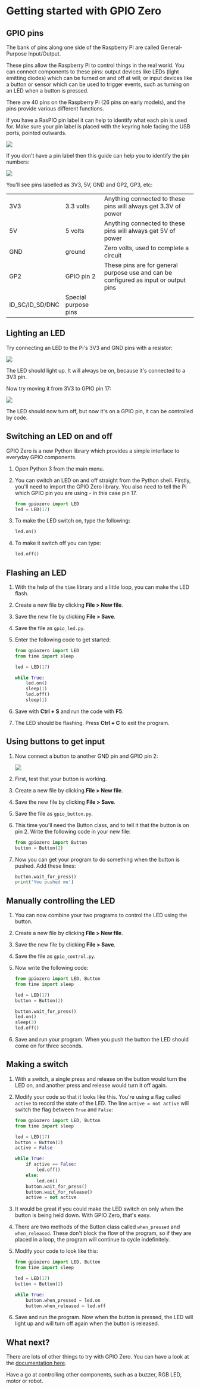 # Getting started with GPIO Zero

## GPIO pins

The bank of pins along one side of the Raspberry Pi are called General-Purpose Input/Output.

These pins allow the Raspberry Pi to control things in the real world. You can connect components to these pins: output devices like LEDs (light emitting diodes) which can be turned on and off at will; or input devices like a button or sensor which can be used to trigger events, such as turning on an LED when a button is pressed.

There are 40 pins on the Raspberry Pi (26 pins on early models), and the pins provide various different functions.

If you have a RasPIO pin label it can help to identify what each pin is used for. Make sure your pin label is placed with the keyring hole facing the USB ports, pointed outwards.

![](images/raspio-ports.jpg)

If you don't have a pin label then this guide can help you to identify the pin numbers:

![](images/pinout.png)

You'll see pins labelled as 3V3, 5V, GND and GP2, GP3, etc:

|     |     |     |
| --- | --- | --- |
| 3V3 | 3.3 volts | Anything connected to these pins will always get 3.3V of power |
| 5V | 5 volts | Anything connected to these pins will always get 5V of power |
| GND | ground | Zero volts, used to complete a circuit |
| GP2 | GPIO pin 2 | These pins are for general purpose use and can be configured as input or output pins |
| ID_SC/ID_SD/DNC | Special purpose pins | | |

## Lighting an LED

Try connecting an LED to the Pi's 3V3 and GND pins with a resistor:

![](images/led-3v3.png)

The LED should light up. It will always be on, because it's connected to a 3V3 pin.

Now try moving it from 3V3 to GPIO pin 17:

![](images/led-gpio17.png)

The LED should now turn off, but now it's on a GPIO pin, it can be controlled by code.

## Switching an LED on and off

GPIO Zero is a new Python library which provides a simple interface to everyday GPIO components.

1. Open Python 3 from the main menu.

1. You can switch an LED on and off straight from the Python shell. Firstly, you'll need to import the GPIO Zero library. You also need to tell the Pi which GPIO pin you are using - in this case pin 17.

	```python
	from gpiozero import LED
	led = LED(17)

	```

1. To make the LED switch on, type the following:

	```python
	led.on()
	```

1. To make it switch off you can type:

	```python
	led.off()
	```

## Flashing an LED

1. With the help of the `time` library and a little loop, you can make the LED flash.	

1. Create a new file by clicking **File > New file**.

1. Save the new file by clicking **File > Save**.

1. Save the file as `gpio_led.py`.

1. Enter the following code to get started:

    ```python
    from gpiozero import LED
    from time import sleep

    led = LED(17)

    while True:
        led.on()
        sleep(1)
        led.off()
        sleep(1)
    ```

1. Save with **Ctrl + S** and run the code with **F5**.

1. The LED should be flashing. Press **Ctrl + C** to exit the program.

## Using buttons to get input

1. Now connect a button to another GND pin and GPIO pin 2:

    ![](images/button.png)

1. First, test that your button is working.

1. Create a new file by clicking **File > New file**.

1. Save the new file by clicking **File > Save**.

1. Save the file as `gpio_button.py`.

1. This time you'll need the Button class, and to tell it that the button is on pin 2. Write the following code in your new file:

	```python
	from gpiozero import Button
	button = Button(2)
	```

1. Now you can get your program to do something when the button is pushed. Add these lines:

	```python
	button.wait_for_press()
	print('You pushed me')
	```

## Manually controlling the LED

1. You can now combine your two programs to control the LED using the button.

1. Create a new file by clicking **File > New file**.

1. Save the new file by clicking **File > Save**.

1. Save the file as `gpio_control.py`.

1. Now write the following code:

	```python
	from gpiozero import LED, Button
	from time import sleep
	
	led = LED(17)
	button = Button(2)

    button.wait_for_press()
    led.on()
	sleep(3)
	led.off()
	```
	
1. Save and run your program. When you push the button the LED should come on for three seconds.

## Making a switch

1. With a switch, a single press and release on the button would turn the LED on, and another press and release would turn it off again.

1. Modify your code so that it looks like this. You're using a flag called `active` to record the state of the LED. The line `active = not active` will switch the flag between `True` and `False`:

	```python
	from gpiozero import LED, Button
	from time import sleep

	led = LED(17)
	button = Button(2)
	active = False

	while True:
		if active == False:
			led.off()
		else:
			led.on()
		button.wait_for_press()
		button.wait_for_release()
		active = not active

	```

1. It would be great if you could make the LED switch on only when the button is being held down. With GPIO Zero, that's easy.

1. There are two methods of the Button class called `when_pressed` and `when_released`. These don't block the flow of the program, so if they are placed in a loop, the program will continue to cycle indefinitely.

1. Modify your code to look like this:

    ```python
    from gpiozero import LED, Button
    from time import sleep

    led = LED(17)
    button = Button(2)

    while True:
		button.when_pressed = led.on
		button.when_released = led.off

    ```

1. Save and run the program. Now when the button is pressed, the LED will light up and will turn off again when the button is released.

## What next?

There are lots of other things to try with GPIO Zero. You can have a look at the [documentation here](http://pythonhosted.org/gpiozero/).

Have a go at controlling other components, such as a buzzer, RGB LED, motor or robot.
